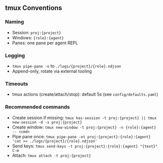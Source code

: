 ## tmux Conventions

### Naming
- Session: `proj:{project}`
- Windows: `{role}:{agent}`
- Panes: one pane per agent REPL

### Logging
- `tmux pipe-pane -o` to `./logs/{project}/{role}.ndjson`
- Append-only, rotate via external tooling

### Timeouts
- tmux actions (create/attach/stop): default 5s (see `config/defaults.yaml`)

### Recommended commands
- Create session if missing: `tmux has-session -t proj:{project} || tmux new-session -d -s proj:{project}`
- Create window: `tmux new-window -t proj:{project} -n {role}:{agent} -- <cmd>`
- Pipe pane once: `tmux pipe-pane -ot proj:{project}:{role}:{agent} 'cat >> ./logs/{project}/{role}.ndjson'`
- Send keys: `tmux send-keys -t proj:{project}:{role}:{agent} "{text}" C-m`
- Attach: `tmux attach -t proj:{project}`
